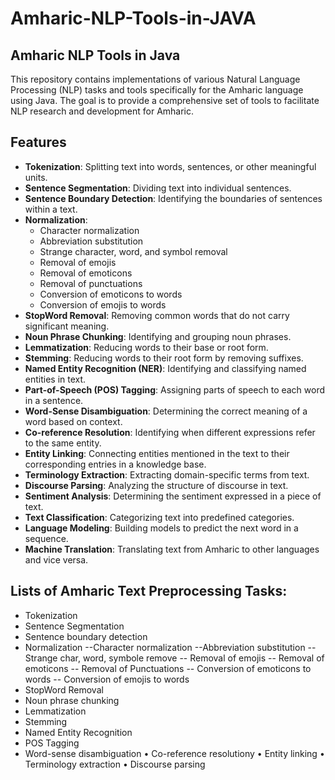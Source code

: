 # Amharic-NLP-Tools-in-JAVA
## Amharic NLP Tools in Java

This repository contains implementations of various Natural Language Processing (NLP) tasks and tools specifically for the Amharic language using Java. The goal is to provide a comprehensive set of tools to facilitate NLP research and development for Amharic.

## Features

- **Tokenization**: Splitting text into words, sentences, or other meaningful units.
- **Sentence Segmentation**: Dividing text into individual sentences.
- **Sentence Boundary Detection**: Identifying the boundaries of sentences within a text.
- **Normalization**:
  - Character normalization
  - Abbreviation substitution
  - Strange character, word, and symbol removal
  - Removal of emojis
  - Removal of emoticons
  - Removal of punctuations
  - Conversion of emoticons to words
  - Conversion of emojis to words
- **StopWord Removal**: Removing common words that do not carry significant meaning.
- **Noun Phrase Chunking**: Identifying and grouping noun phrases.
- **Lemmatization**: Reducing words to their base or root form.
- **Stemming**: Reducing words to their root form by removing suffixes.
- **Named Entity Recognition (NER)**: Identifying and classifying named entities in text.
- **Part-of-Speech (POS) Tagging**: Assigning parts of speech to each word in a sentence.
- **Word-Sense Disambiguation**: Determining the correct meaning of a word based on context.
- **Co-reference Resolution**: Identifying when different expressions refer to the same entity.
- **Entity Linking**: Connecting entities mentioned in the text to their corresponding entries in a knowledge base.
- **Terminology Extraction**: Extracting domain-specific terms from text.
- **Discourse Parsing**: Analyzing the structure of discourse in text.
- **Sentiment Analysis**: Determining the sentiment expressed in a piece of text.
- **Text Classification**: Categorizing text into predefined categories.
- **Language Modeling**: Building models to predict the next word in a sequence.
- **Machine Translation**: Translating text from Amharic to other languages and vice versa.


## Lists of Amharic Text Preprocessing Tasks:
- Tokenization 
- Sentence Segmentation
- Sentence boundary detection
- Normalization
   --Character normalization 
   --Abbreviation substitution 
   --Strange char, word, symbole remove
  -- Removal of emojis
  -- Removal of emoticons
  -- Removal of Punctuations
  -- Conversion of emoticons to words
  -- Conversion of emojis to words
- StopWord Removal
- Noun phrase chunking
- Lemmatization
- Stemming 
- Named Entity Recognition 
- POS Tagging
- Word-sense disambiguation
• Co-reference resolutiony
• Entity linking
• Terminology extraction
• Discourse parsing
